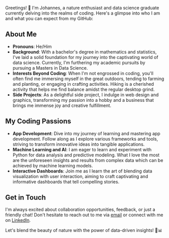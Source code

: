 Greetings! 👋 I'm Johannes, a nature enthusiast and data science graduate currently delving into the realms of coding. 
Here's a glimpse into who I am and what you can expect from my GitHub:

## About Me

- **Pronouns**: He/Him
- **Background**: With a bachelor's degree in mathematics and statistics, I've laid a solid foundation for my journey into the captivating world of data science. Currently, I'm furthering my academic pursuits by pursuing a Masters in Data Science.
- **Interests Beyond Coding**: When I'm not engrossed in coding, you'll often find me immersing myself in the great outdoors, tending to farming and planting, or engaging in crafting activities. Hiking is a cherished activity that helps me find balance amidst the regular desktop grind.
- **Side Projects**: As a delightful side project, I indulge in web design and graphics, transforming my passion into a hobby and a business that brings me immense joy and creative fulfillment.

## My Coding Passions

- **App Development**: Dive into my journey of learning and mastering app development. Follow along as I explore various frameworks and tools, striving to transform innovative ideas into tangible applications.
- **Machine Learning and AI**: I am eager to learn and experiment with Python for data analysis and predictive modeling. What I love the most are the unforeseen insights and results from complex data which can be achieved by machine learning models.
- **Interactive Dashboards**: Join me as I learn the art of blending data visualization with user interaction, aiming to craft captivating and informative dashboards that tell compelling stories.

## Get in Touch

I'm always excited about collaboration opportunities, feedback, or just a friendly chat! Don't hesitate to reach out to me via [email](mailto:jpfennigbauer@gmx.at) or connect with me on [LinkedIn](https://www.linkedin.com/in/johannes-pfennigbauer-93882b222/).

Let's blend the beauty of nature with the power of data-driven insights! 🌿📊

<!--
**JohannesPfennigbauer/JohannesPfennigbauer** is a ✨ _special_ ✨ repository because its `README.md` (this file) appears on your GitHub profile.

Here are some ideas to get you started:

- 🔭 I’m currently working on ...
- 🌱 I’m currently learning ...
- 👯 I’m looking to collaborate on ...
- 🤔 I’m looking for help with ...
- 💬 Ask me about ...
- 📫 How to reach me: ...
- 😄 Pronouns: ...
- ⚡ Fun fact: ...
-->
